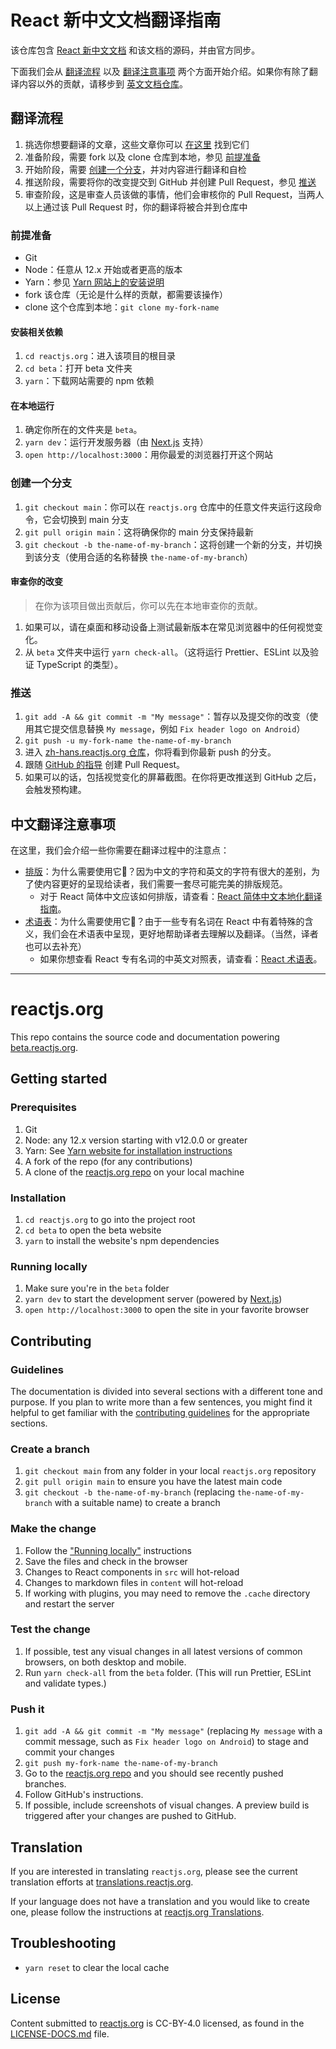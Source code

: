 # React 新中文文档翻译指南

该仓库包含 [React 新中文文档](https://beta.react.jscn.org/) 和该文档的源码，并由官方同步。

下面我们会从 [翻译流程](#翻译流程) 以及 [翻译注意事项](#中文翻译注意事项) 两个方面开始介绍。如果你有除了翻译内容以外的贡献，请移步到 [英文文档仓库](https://github.com/reactjs/reactjs.org/tree/main/beta/README.md)。

## 翻译流程

1. 挑选你想要翻译的文章，这些文章你可以 [在这里](https://github.com/reactjs/reactjs.org/issues/4135) 找到它们
2. 准备阶段，需要 fork 以及 clone 仓库到本地，参见 [前提准备](#前提准备)
3. 开始阶段，需要 [创建一个分支](#创建一个分支)，并对内容进行翻译和自检
4. 推送阶段，需要将你的改变提交到 GitHub 并创建 Pull Request，参见 [推送](#推送)
5. 审查阶段，这是审查人员该做的事情，他们会审核你的 Pull Request，当两人以上通过该 Pull Request 时，你的翻译将被合并到仓库中

### 前提准备

- Git
- Node：任意从 12.x 开始或者更高的版本
- Yarn：参见 [Yarn 网站上的安装说明](https://yarnpkg.com/lang/en/docs/install/)
- fork 该仓库（无论是什么样的贡献，都需要该操作）
- clone 这个仓库到本地：`git clone my-fork-name`

#### 安装相关依赖

1. `cd reactjs.org`：进入该项目的根目录
2. `cd beta`：打开 beta 文件夹
3. `yarn`：下载网站需要的 npm 依赖

#### 在本地运行

1. 确定你所在的文件夹是 `beta`。
2. `yarn dev`：运行开发服务器（由 [Next.js](https://nextjs.org/) 支持）
3. `open http://localhost:3000`：用你最爱的浏览器打开这个网站

### 创建一个分支

1. `git checkout main`：你可以在 `reactjs.org` 仓库中的任意文件夹运行这段命令，它会切换到 main 分支
2. `git pull origin main`：这将确保你的 main 分支保持最新
3. `git checkout -b the-name-of-my-branch`：这将创建一个新的分支，并切换到该分支（使用合适的名称替换 `the-name-of-my-branch`）

#### 审查你的改变

> 在你为该项目做出贡献后，你可以先在本地审查你的贡献。

1. 如果可以，请在桌面和移动设备上测试最新版本在常见浏览器中的任何视觉变化。
2. 从 `beta` 文件夹中运行 `yarn check-all`。（这将运行 Prettier、ESLint 以及验证 TypeScript 的类型）。

### 推送

1. `git add -A && git commit -m "My message"`：暂存以及提交你的改变（使用其它提交信息替换 `My message`，例如 `Fix header logo on Android`）
2. `git push -u my-fork-name the-name-of-my-branch`
3. 进入 [zh-hans.reactjs.org 仓库](https://github.com/reactjs/zh-hans.reactjs.org)，你将看到你最新 push 的分支。
4. 跟随 [GitHub 的指导](https://docs.github.com/zh/pull-requests/collaborating-with-pull-requests/proposing-changes-to-your-work-with-pull-requests/creating-a-pull-request?tool=webui) 创建 Pull Request。
5. 如果可以的话，包括视觉变化的屏幕截图。在你将更改推送到 GitHub 之后，会触发预构建。

## 中文翻译注意事项

在这里，我们会介绍一些你需要在翻译过程中的注意点：

- [排版](https://github.com/reactjs/zh-hans.reactjs.org/wiki/React-%E4%B8%AD%E6%96%87%E6%96%87%E6%A1%A3%E8%AF%91%E6%96%87%E6%8E%92%E7%89%88%E6%8C%87%E5%8D%97)：为什么需要使用它🤔？因为中文的字符和英文的字符有很大的差别，为了使内容更好的呈现给读者，我们需要一套尽可能完美的排版规范。
  - 对于 React 简体中文应该如何排版，请查看：[React 简体中文本地化翻译指南](https://github.com/reactjs/zh-hans.reactjs.org/wiki/React-%E4%B8%AD%E6%96%87%E6%96%87%E6%A1%A3%E8%AF%91%E6%96%87%E6%8E%92%E7%89%88%E6%8C%87%E5%8D%97)。
- [术语表](https://github.com/reactjs/zh-hans.reactjs.org/issues/2)：为什么需要使用它🤔？由于一些专有名词在 React 中有着特殊的含义，我们会在术语表中呈现，更好地帮助译者去理解以及翻译。（当然，译者也可以去补充）
  - 如果你想查看 React 专有名词的中英文对照表，请查看：[React 术语表](https://github.com/reactjs/zh-hans.reactjs.org/issues/2)。

---

# reactjs.org

This repo contains the source code and documentation powering [beta.reactjs.org](https://beta.reactjs.org/).


## Getting started

### Prerequisites

1. Git
1. Node: any 12.x version starting with v12.0.0 or greater
1. Yarn: See [Yarn website for installation instructions](https://yarnpkg.com/lang/en/docs/install/)
1. A fork of the repo (for any contributions)
1. A clone of the [reactjs.org repo](https://github.com/reactjs/reactjs.org) on your local machine

### Installation

1. `cd reactjs.org` to go into the project root
1. `cd beta` to open the beta website
3. `yarn` to install the website's npm dependencies

### Running locally

1. Make sure you're in the `beta` folder
1. `yarn dev` to start the development server (powered by [Next.js](https://nextjs.org/))
1. `open http://localhost:3000` to open the site in your favorite browser

## Contributing

### Guidelines

The documentation is divided into several sections with a different tone and purpose. If you plan to write more than a few sentences, you might find it helpful to get familiar with the [contributing guidelines](https://github.com/reactjs/reactjs.org/blob/main/CONTRIBUTING.md#guidelines-for-text) for the appropriate sections.

### Create a branch

1. `git checkout main` from any folder in your local `reactjs.org` repository
1. `git pull origin main` to ensure you have the latest main code
1. `git checkout -b the-name-of-my-branch` (replacing `the-name-of-my-branch` with a suitable name) to create a branch

### Make the change

1. Follow the ["Running locally"](#running-locally) instructions
1. Save the files and check in the browser
  1. Changes to React components in `src` will hot-reload
  1. Changes to markdown files in `content` will hot-reload
  1. If working with plugins, you may need to remove the `.cache` directory and restart the server

### Test the change

1. If possible, test any visual changes in all latest versions of common browsers, on both desktop and mobile.
2. Run `yarn check-all` from the `beta` folder. (This will run Prettier, ESLint and validate types.)

### Push it

1. `git add -A && git commit -m "My message"` (replacing `My message` with a commit message, such as `Fix header logo on Android`) to stage and commit your changes
1. `git push my-fork-name the-name-of-my-branch`
1. Go to the [reactjs.org repo](https://github.com/reactjs/reactjs.org) and you should see recently pushed branches.
1. Follow GitHub's instructions.
1. If possible, include screenshots of visual changes. A preview build is triggered after your changes are pushed to GitHub.

## Translation

If you are interested in translating `reactjs.org`, please see the current translation efforts at [translations.reactjs.org](https://translations.reactjs.org/).


If your language does not have a translation and you would like to create one, please follow the instructions at [reactjs.org Translations](https://github.com/reactjs/reactjs.org-translation#translating-reactjsorg).

## Troubleshooting

- `yarn reset` to clear the local cache

## License
Content submitted to [reactjs.org](https://reactjs.org/) is CC-BY-4.0 licensed, as found in the [LICENSE-DOCS.md](https://github.com/open-source-explorer/reactjs.org/blob/master/LICENSE-DOCS.md) file.
